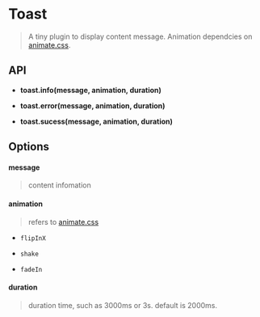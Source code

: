 # Toast

> A tiny plugin to display content message. Animation dependcies on [animate.css](https://github.com/daneden/animate.css).

## API

- **toast.info(message, animation, duration)**

- **toast.error(message, animation, duration)**

- **toast.sucess(message, animation, duration)**

## Options

#### **message**

> content infomation

#### **animation**

> refers to [animate.css](https://github.com/daneden/animate.css)

  - `flipInX`

  - `shake`

  - `fadeIn`

#### **duration**

> duration time, such as 3000ms or 3s. default is 2000ms.
